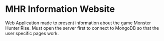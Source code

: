 # MHR Information Website

Web Application made to present information about the game Monster Hunter Rise.
Must open the server first to connect to MongoDB so that the user specific pages work.
